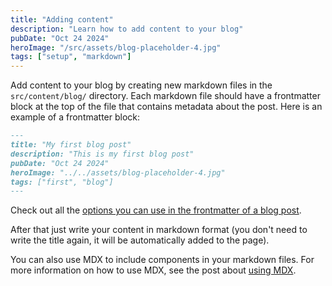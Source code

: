 ```yaml
---
title: "Adding content"
description: "Learn how to add content to your blog"
pubDate: "Oct 24 2024"
heroImage: "/src/assets/blog-placeholder-4.jpg"
tags: ["setup", "markdown"]
---
```


Add content to your blog by creating new markdown files in the `src/content/blog/` directory. Each markdown file should have a frontmatter block at the top of the file that contains metadata about the post. Here is an example of a frontmatter block:

```md
---
title: "My first blog post"
description: "This is my first blog post"
pubDate: "Oct 24 2024"
heroImage: "../../assets/blog-placeholder-4.jpg"
tags: ["first", "blog"]
---
```

Check out all the [options you can use in the frontmatter of a blog post](../post-options).

After that just write your content in markdown format (you don't need to write the title again, it will be automatically added to the page). 

You can also use MDX to include components in your markdown files. For more information on how to use MDX, see the post about [using MDX](../using-mdx).